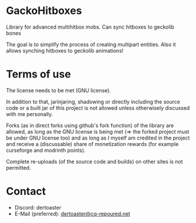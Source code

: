# GackoHitboxes
Library for advanced multihitbox mobs. Can sync hitboxes to geckolib bones

The goal is to simplify the process of creating multipart entities. Also it allows synching hitboxes to geckolib animations!

# Terms of use
The license needs to be met (GNU license).

In addition to that, jarinjaring, shadowing or directly including the source code or a built jar of this project is not allowed unless otherwisely discussed with me personally.

Forks (as in direct forks using github's fork function) of the library are allowed, as long as the GNU license is being met (=> the forked project must be under GNU license too) and as long as I myself am credited in the project and receive a (discussable) share of monetization rewards (for example curseforge and modrinth points).

Complete re-uploads (of the source code and builds) on other sites is not permitted.

# Contact
- Discord: dertoaster
- E-Mail (preferred): [dertoaster@cq-repoured.net](mailto:dertoaster@cq-repoured.net?subject=[MHLib]%20contact%20request)
